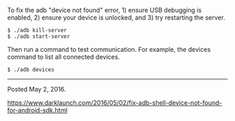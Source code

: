 To fix the adb "device not found" error, 1) ensure USB debugging is enabled, 2) ensure your device is unlocked, and 3) try restarting the server.

```
$ ./adb kill-server
$ ./adb start-server
```

Then run a command to test communication. For example, the devices command to list all connected devices.
```
$ ./adb devices
```

---

Posted May 2, 2016.

https://www.darklaunch.com/2016/05/02/fix-adb-shell-device-not-found-for-android-sdk.html